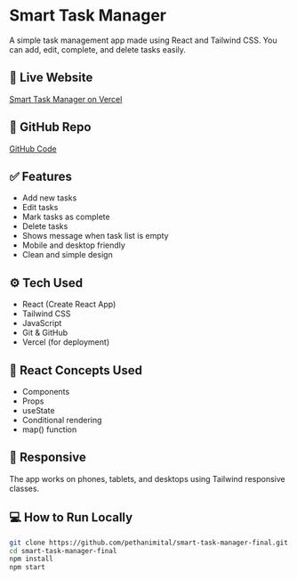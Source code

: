 # Smart Task Manager

A simple task management app made using React and Tailwind CSS. You can add, edit, complete, and delete tasks easily.

## 🔗 Live Website

[Smart Task Manager on Vercel](https://smart-task-manager-final.vercel.app/)

## 📁 GitHub Repo

[GitHub Code](https://github.com/pethanimital/final-smart-task-manager)

## ✅ Features

- Add new tasks  
- Edit tasks  
- Mark tasks as complete  
- Delete tasks  
- Shows message when task list is empty  
- Mobile and desktop friendly  
- Clean and simple design  

## ⚙️ Tech Used

- React (Create React App)  
- Tailwind CSS  
- JavaScript  
- Git & GitHub  
- Vercel (for deployment)

## 🧠 React Concepts Used

- Components  
- Props  
- useState  
- Conditional rendering  
- map() function  

## 📱 Responsive

The app works on phones, tablets, and desktops using Tailwind responsive classes.

## 💻 How to Run Locally

```bash
git clone https://github.com/pethanimital/smart-task-manager-final.git
cd smart-task-manager-final
npm install
npm start
